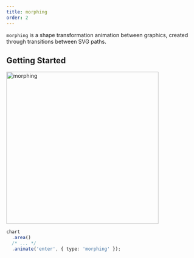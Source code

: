 ```yaml
---
title: morphing
order: 2
---
```


`morphing` is a shape transformation animation between graphics, created through transitions between SVG paths.

## Getting Started

<img alt="morphing" src="https://gw.alipayobjects.com/zos/raptor/1670815385405/animation.gif" width="400" />

```ts
chart
  .area()
  /* ... */
  .animate('enter', { type: 'morphing' });
```
